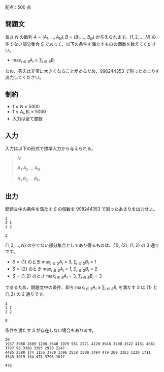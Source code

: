 配点 : $500$ 点

## 問題文

長さ $N$ の数列 $A = (A_1, \dots, A_N), B = (B_1, \dots, B_N)$ が与えられます。$\{1,2,\ldots,N\}$ の空でない部分集合 $S$ であって、以下の条件を満たすものの個数を数えてください。

- $\max_{i \in S} A_i \geq \sum_{i \in S} B_i$

なお、答えは非常に大きくなることがあるため、$998244353$ で割ったあまりを出力してください。

## 制約

- $1 \leq N \leq 5000$
- $1 \leq A_i,B_i \leq 5000$
- 入力は全て整数

## 入力

入力は以下の形式で標準入力から与えられる。

> $N$
> 
> $A_1$ $A_2$ $\ldots$ $A_N$
> 
> $B_1$ $B_2$ $\ldots$ $B_N$

## 出力

問題文中の条件を満たす $S$ の個数を $998244353$ で割ったあまりを出力せよ。

```input1
2
3 1
1 2
```

```output1
2
```

$\{1,2,\ldots,N\}$ の空でない部分集合としてあり得るものは、$\{1\}$, $\{2\}$, $\{1,2\}$ の $3$ 通りです。

- $S=\{1\}$ のとき $\max_{i \in S} A_i=3$, $\sum_{i \in S} B_i=1$
- $S=\{2\}$ のとき $\max_{i \in S} A_i=1$, $\sum_{i \in S} B_i=2$
- $S=\{1,2\}$ のとき $\max_{i \in S} A_i=3$, $\sum_{i \in S} B_i=3$

であるため、問題文中の条件、即ち $\max_{i \in S} A_i \geq \sum_{i \in S} B_i$ を満たす $S$ は $\{1\}$ と $\{1,2\}$ の $2$ 通りです。

```input2
2
1 1
2 2
```

```output2
0
```

条件を満たす $S$ が存在しない場合もあります。

```input3
20
1937 3980 2689 1208 3640 1979 581 2271 4229 3948 3708 1522 4161 4661 3797 96 3388 3395 2920 2247
4485 2580 174 1156 3770 3396 3558 3500 3494 479 269 3383 1230 1711 3545 3919 134 475 3796 1017
```

```output3
476
```